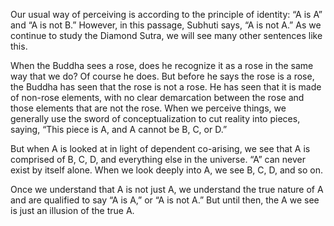 

Our usual way of perceiving is according to the principle of identity: “A is A” and “A is not B.” However, in this passage, Subhuti says, “A is not A.” As we continue to study the Diamond Sutra, we will see many other sentences like this. 


When the Buddha sees a rose, does he recognize it as a rose in the same way that we do? Of course he does. But before he says the rose is a rose, the Buddha has seen that the rose is not a rose. He has seen that it is made of non-rose elements, with no clear demarcation between the rose and those elements that are not the rose. When we perceive things, we generally use the sword of conceptualization to cut reality into pieces, saying, “This piece is A, and A cannot be B, C, or D.”


But when A is looked at in light of dependent co-arising, we see that A is comprised of B, C, D, and everything else in the universe. “A” can never exist by itself alone. When we look deeply into A, we see B, C, D, and so on.


Once we understand that A is not just A, we understand the true nature of A and are qualified to say “A is A,” or “A is not A.” But until then, the A we see is just an illusion of the true A.
